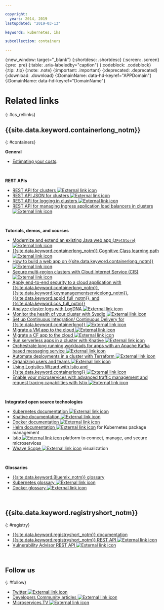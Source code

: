 ```yaml
---

copyright:
  years: 2014, 2019
lastupdated: "2019-03-13"

keywords: kubernetes, iks 

subcollection: containers

---
```


{:new_window: target="_blank"}
{:shortdesc: .shortdesc}
{:screen: .screen}
{:pre: .pre}
{:table: .aria-labeledby="caption"}
{:codeblock: .codeblock}
{:tip: .tip}
{:note: .note}
{:important: .important}
{:deprecated: .deprecated}
{:download: .download}
{:DomainName: data-hd-keyref="APPDomain"}
{:DomainName: data-hd-keyref="DomainName"}




# Related links
{: #cs_rellinks}

## {{site.data.keyword.containerlong_notm}}
{: #containers}

**General**

- [Estimating your costs](/docs/billing-usage?topic=billing-usage-cost#cost).

<br />


**REST APIs**

- [REST API for clusters ![External link icon](../icons/launch-glyph.svg "External link icon")](https://containers.cloud.ibm.com/swagger-api/)
- [REST API JSON for clusters ![External link icon](../icons/launch-glyph.svg "External link icon")](https://containers.cloud.ibm.com/swagger-api/swagger.json)
- [REST API for logging in clusters ![External link icon](../icons/launch-glyph.svg "External link icon")](https://containers.cloud.ibm.com/swagger-logging/)
- [REST API for managing Ingress application load balancers in clusters ![External link icon](../icons/launch-glyph.svg "External link icon")](https://containers.cloud.ibm.com/swagger-alb-api/)

<br />


**Tutorials, demos, and courses**

- [Modernize and extend an existing Java web app (`JPetStore`) ![External link icon](../icons/launch-glyph.svg "External link icon")](https://github.com/IBM-Cloud/jpetstore-kubernetes)
- [{{site.data.keyword.containerlong_notm}} Cognitive Class learning path ![External link icon](../icons/launch-glyph.svg "External link icon")](https://cognitiveclass.ai/learn/containers-k8s-and-istio-on-ibm-cloud/)
- [How to build a web app on {{site.data.keyword.containerlong_notm}} ![External link icon](../icons/launch-glyph.svg "External link icon")](/docs/tutorials?topic=solution-tutorials-scalable-webapp-kubernetes#scalable-webapp-kubernetes)
- [Secure multi-region clusters with Cloud Internet Service (CIS) ![External link icon](../icons/launch-glyph.svg "External link icon")](/docs/tutorials?topic=solution-tutorials-multi-region-k8s-cis#multi-region-k8s-cis)
- [Apply end-to-end security to a cloud application with {{site.data.keyword.containerlong_notm}}, {{site.data.keyword.keymanagementservicelong_notm}}, {{site.data.keyword.appid_full_notm}}, and {{site.data.keyword.cos_full_notm}}](/docs/tutorials?topic=solution-tutorials-cloud-e2e-security#cloud-e2e-security)
- [Analyze cluster logs with LogDNA ![External link icon](../icons/launch-glyph.svg "External link icon")](/docs/services/Log-Analysis-with-LogDNA?topic=LogDNA-kube#kube)
- [Monitor the health of your cluster with Sysdig ![External link icon](../icons/launch-glyph.svg "External link icon")](/docs/services/Monitoring-with-Sysdig?topic=Sysdig-kubernetes_cluster#kubernetes_cluster)
- [Set up Continuous Integration/ Continuous Delivery for {{site.data.keyword.containerlong}} ![External link icon](../icons/launch-glyph.svg "External link icon")](/docs/tutorials?topic=solution-tutorials-continuous-deployment-to-kubernetes#continuous-deployment-to-kubernetes)
- [Migrate a VM app to the cloud ![External link icon](../icons/launch-glyph.svg "External link icon")](/docs/tutorials?topic=solution-tutorials-vm-to-containers-and-kubernetes#vm-to-containers-and-kubernetes)
- [Migrate a CF app to the cloud ![External link icon](../icons/launch-glyph.svg "External link icon")](/docs/containers?topic=containers-cf_tutorial#cf_tutorial)
- [Run serverless apps in a cluster with Knative ![External link icon](../icons/launch-glyph.svg "External link icon")](/docs/containers?topic=containers-knative_tutorial#knative_tutorial)
- [Orchestrate long running workloads for apps with an Apache Kafka based messaging service ![External link icon](../icons/launch-glyph.svg "External link icon")](/docs/tutorials?topic=solution-tutorials-pub-sub-object-storage#pub-sub-object-storage)
- [Automate deployments in a cluster with Terraform ![External link icon](../icons/launch-glyph.svg "External link icon")](/docs/tutorials?topic=solution-tutorials-plan-create-update-deployments#plan-create-update-deployments)
- [Organizing users and teams ![External link icon](../icons/launch-glyph.svg "External link icon")](/docs/tutorials?topic=solution-tutorials-users-teams-applications#users-teams-applications)
- [Using Logistics Wizard with Istio and {{site.data.keyword.containerlong}} ![External link icon](../icons/launch-glyph.svg "External link icon")](https://github.com/IBM-Cloud/logistics-wizard-kubernetes)
- [Enable your microservices with advanced traffic management and request tracing capabilities with Istio ![External link icon](../icons/launch-glyph.svg "External link icon")](https://developer.ibm.com/code/patterns/manage-microservices-traffic-using-istio/)

<br />


**Integrated open source technologies**

- [Kubernetes documentation ![External link icon](../icons/launch-glyph.svg "External link icon")](https://kubernetes.io/)
- [Knative documentation ![External link icon](../icons/launch-glyph.svg "External link icon")](https://github.com/knative/docs)
- [Docker documentation ![External link icon](../icons/launch-glyph.svg "External link icon")](https://docs.docker.com/engine/)
- <a href="https://docs.helm.sh/helm/" target="_blank">Helm documentation <img src="../icons/launch-glyph.svg" alt="External link icon"></a> for Kubernetes package management
- [Istio ![External link icon](../icons/launch-glyph.svg "External link icon")](https://istio.io/) platform to connect, manage, and secure microservices
- [Weave Scope ![External link icon](../icons/launch-glyph.svg "External link icon")](https://www.weave.works/oss/scope/) visualization

<br />


**Glossaries**

- [{{site.data.keyword.Bluemix_notm}} glossary](/docs/overview/glossary?topic=overview-glossary#glossary)
- [Kubernetes glossary ![External link icon](../icons/launch-glyph.svg "External link icon")](https://kubernetes.io/docs/reference/glossary/?fundamental=true)
- [Docker glossary ![External link icon](../icons/launch-glyph.svg "External link icon")](https://docs.docker.com/glossary/)

<br />


## {{site.data.keyword.registryshort_notm}}
{: #registry}

- [{{site.data.keyword.registryshort_notm}} documentation](/docs/services/Registry?topic=registry-index)
- [{{site.data.keyword.registryshort_notm}} REST API ![External link icon](../icons/launch-glyph.svg "External link icon")](https://{DomainName}/apidocs/container-registry)
- [Vulnerability Advisor REST API ![External link icon](../icons/launch-glyph.svg "External link icon")](https://{DomainName}/apidocs/container-registry/va)

<br />


## Follow us
{: #follow}

- [Twitter ![External link icon](../icons/launch-glyph.svg "External link icon")](https://twitter.com/hashtag/IKS)
- [Developers Community articles ![External link icon](../icons/launch-glyph.svg "External link icon")](https://www.ibm.com/blogs/bluemix/tag/containers/)
- [Microservices.TV ![External link icon](../icons/launch-glyph.svg "External link icon")](https://developer.ibm.com/tv/microservices/)

<br />

